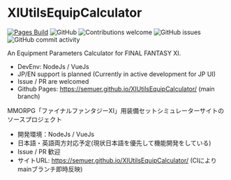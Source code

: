 # XIUtilsEquipCalculator
[![Pages Build](https://travis-ci.com/semuer/XIUtilsEquipCalculator.svg?branch=main)](https://travis-ci.com/semuer/XIUtilsEquipCalculator)
![GitHub](https://img.shields.io/github/license/semuer/XIUtilsEquipCalculator)
![Contributions welcome](https://img.shields.io/badge/contributions-welcome-orange.svg)
![GitHub issues](https://img.shields.io/github/issues/semuer/XIUtilsEquipCalculator)
![GitHub commit activity](https://img.shields.io/github/commit-activity/m/semuer/XIUtilsEquipCalculator)

An Equipment Parameters Calculator for FINAL FANTASY XI.

* DevEnv: NodeJs / VueJs
* JP/EN support is planned (Currently in active development for JP UI)
* Issue / PR are welcomed
* Github Pages: https://semuer.github.io/XIUtilsEquipCalculator/ (main branch)


MMORPG「ファイナルファンタジーXI」用装備セットシミュレーターサイトのソースプロジェクト

* 開発環境：NodeJs / VueJs
* 日本語・英語両方対応予定(現状日本語を優先して機能開発をしている)
* Issue / PR 歓迎
* サイトURL: https://semuer.github.io/XIUtilsEquipCalculator/ (CIによりmainブランチ即時反映)


